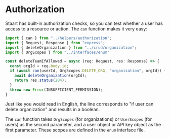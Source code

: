 # Authorization

Staart has built-in authorization checks, so you can test whether a user has access to a resource or action. The `can` function makes it very easy:

```ts
import { can } from "../helpers/authorization";
import { Request, Response } from "express";
import { deleteOrganization } from "../crud/organization";
import { OrgScopes } from "../interfaces/enum"

const deleteTeamIfAllowed = async (req: Request, res: Response) => {
  const orgId = req.body.id;
  if (await can(userId, OrgScopes.DELETE_ORG, "organization", orgId)) {
    await deleteOrganization(orgId);
    return res.status(204);
  }
  throw new Error(INSUFFICIENT_PERMISSION);
}
```

Just like you would read in English, the line corresponds to "if user can delete organization" and results in a boolean.

The `can` function takes `OrgScopes` (for organizations) or `UserScopes` (for users) as the second parameter, and a user object or API key object as the first parameter. These scopes are defined in the `enum` interface file.

